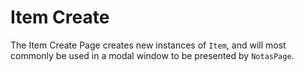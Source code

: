 # Item Create

The Item Create Page creates new instances of `Item`, and will most commonly be used in a modal window to be presented by `NotasPage`.
